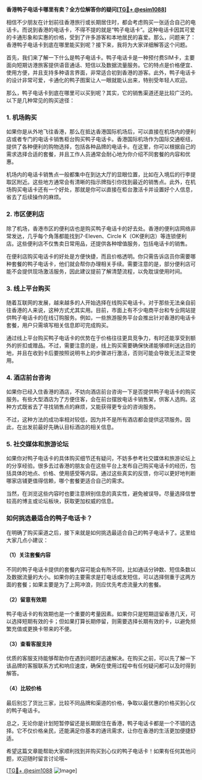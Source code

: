 **香港鸭子电话卡哪里有卖？全方位解答你的疑问[[TG💪+ @esim1088](https://t.me/s/esim1088)]**

相信不少朋友在计划前往香港旅行或长期居住时，都会考虑购买一张适合自己的电话卡。而说到香港的电话卡，不得不提的就是“鸭子电话卡”。这种电话卡因其可爱的卡通形象和实惠的价格，受到了许多游客和本地居民的喜爱。那么，问题来了：香港鸭子电话卡到底在哪里能买到呢？接下来，我将为大家详细解答这个问题。

首先，我们来了解一下什么是鸭子电话卡。鸭子电话卡是一种预付费SIM卡，主要面向短期访港旅客提供语音通话、短信以及数据流量服务。它的特点是价格便宜、使用方便，并且支持多种语言界面，非常适合初到香港的游客。此外，鸭子电话卡的设计非常可爱，卡通化的鸭子图案让人一眼就能认出来，特别受年轻人欢迎。

那么，鸭子电话卡到底在哪里可以买到呢？其实，它的销售渠道还是比较广泛的。以下是几种常见的购买途径：

### 1. **机场购买**
如果你是从外地飞往香港，那么在抵达香港国际机场后，可以直接在机场内的便利店或者专门的电话卡销售柜台购买鸭子电话卡。香港国际机场作为国际交通枢纽，提供了各种便利的购物选择，包括各种品牌的电话卡。在这里，你可以根据自己的需求选择合适的套餐，并且工作人员通常会耐心地为你介绍不同套餐的内容和优惠。

机场内的电话卡销售点一般都集中在到达大厅的显眼位置，比如在入境后的行李提取区附近。这些地方通常会有清晰的指示牌指引你找到最近的销售点。此外，在机场购买电话卡还有一个好处，那就是你可以直接在柜台激活卡并设置好个人信息，省去了后续操作的麻烦。

### 2. **市区便利店**
除了机场，香港市区的便利店也是购买鸭子电话卡的好去处。香港的便利店网络非常发达，几乎每个角落都能找到7-Eleven、Circle K（OK便利店）等连锁便利店。这些便利店不仅售卖日常用品，还提供各种增值服务，包括电话卡的销售。

在便利店购买电话卡的好处是方便快捷，而且价格透明。你只需告诉店员你需要哪种套餐的鸭子电话卡，他们就会帮你办理相关手续。需要注意的是，部分便利店可能不会提供现场激活服务，因此建议提前了解清楚流程，以免耽误使用时间。

### 3. **线上平台购买**
随着互联网的发展，越来越多的人开始选择在线购买电话卡。对于那些无法亲自前往香港的人来说，这种方式尤其实用。目前，市面上有不少电商平台和专业网站提供鸭子电话卡的在线订购服务。例如，一些旅游服务平台会推出针对香港的电话卡套餐，用户只需填写相关信息即可完成购买。

通过线上平台购买鸭子电话卡的优势在于价格往往更具竞争力，有时还能享受到额外的折扣或赠品。不过，需要注意的是，线上购买需要确保快递能够顺利送达目的地，并且在收到卡后要按照说明书上的步骤进行激活，否则可能会导致无法正常使用。

### 4. **酒店前台咨询**
如果你已经入住香港的酒店，不妨向酒店前台咨询一下是否提供鸭子电话卡的购买服务。有些大型酒店为了方便住客，会在前台摆放电话卡销售架，供客人选购。这种方式既省去了寻找销售点的麻烦，又能获得更专业的咨询服务。

不过，这种方法的成功率相对较低，因为并不是所有酒店都会提供这项服务。因此，在出发前最好先确认目标酒店的相关信息。

### 5. **社交媒体和旅游论坛**
如果你对鸭子电话卡的具体购买细节还有疑问，不妨多参考社交媒体和旅游论坛上的分享经验。很多去过香港的朋友会在这些平台上发布自己购买电话卡的经历，包括具体的地点、价格、使用感受等内容。通过这些真实的反馈，你可以更好地判断哪家店铺更值得信赖，哪个套餐更适合自己的需求。

当然，在浏览这些内容时也要注意辨别信息的真实性，避免被误导。尽量选择信誉较高的博主或论坛板块，获取更加权威的信息。

### 如何挑选最适合的鸭子电话卡？

在明确了购买渠道之后，接下来就是如何挑选最适合自己的鸭子电话卡了。这里给大家几点小建议：

#### （1）关注套餐内容
不同的鸭子电话卡提供的套餐内容可能会有所不同，比如通话分钟数、短信条数以及数据流量的大小。如果你的主要需求是打电话或发短信，可以选择侧重于这两方面的套餐；如果主要是为了上网冲浪，则应优先考虑流量大的套餐。

#### （2）留意有效期
鸭子电话卡的有效期也是一个重要的考量因素。如果你只是短期逗留香港几天，可以选择短期有效的卡；但如果打算长期停留，则需要选择长期有效的卡，以避免频繁充值或更换卡带来的不便。

#### （3）查看客服支持
优质的客服支持能够帮助你在遇到问题时迅速解决。在购买之前，可以先了解一下该品牌的客服联系方式和响应速度，确保在使用过程中有任何疑问都可以及时得到解答。

#### （4）比较价格
最后别忘了货比三家，比较不同品牌和渠道的价格，争取以最优惠的价格买到心仪的鸭子电话卡。

总之，无论你是计划短暂停留还是长期居住在香港，鸭子电话卡都是一个不错的选择。它不仅价格亲民，还能满足你基本的通讯需求，让你在香港的生活更加便捷舒适。

希望这篇文章能帮助大家顺利找到并购买到心仪的鸭子电话卡！如果有任何其他问题，欢迎随时留言讨论哦~

[[TG💪+ @esim1088](https://t.me/s/esim1088) ![Image](https://i.postimg.cc/4NQfJmqS/Snipaste-2025-05-13-00-14-12.png)]